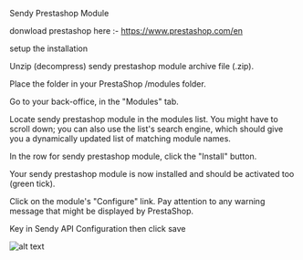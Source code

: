 Sendy Prestashop Module

donwload prestashop here :- https://www.prestashop.com/en

setup the installation


Unzip (decompress) sendy prestashop module archive file (.zip).


Place the folder in your PrestaShop /modules folder.


Go to your back-office, in the "Modules" tab.


Locate sendy prestashop module in the modules list. You might have to scroll down; you can also use the list's search engine, which should give you a dynamically updated list of matching module names.


In the row for sendy prestashop module, click the "Install" button.


Your sendy prestashop module is now installed and should be activated too (green tick).


Click on the module's "Configure" link. Pay attention to any warning message that might be displayed by PrestaShop.



Key in Sendy API Configuration then click save

![alt text](https://raw.githubusercontent.com/sendyit/prestashop/master/configuration.png)

